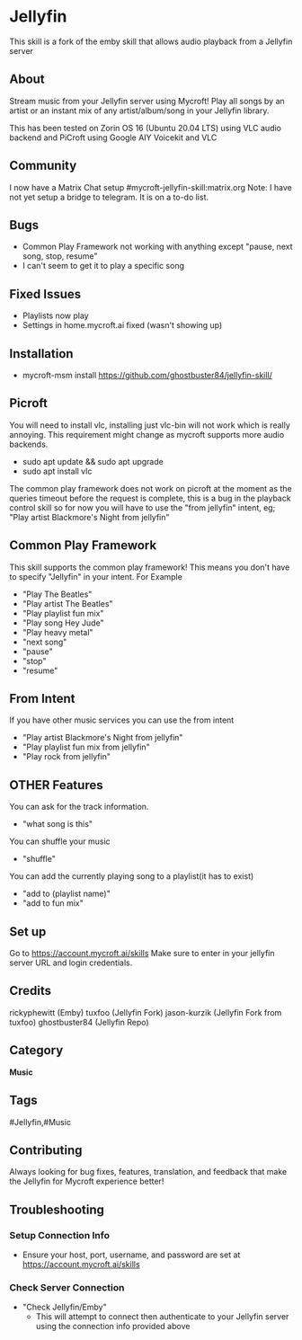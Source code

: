 # Jellyfin
This skill is a fork of the emby skill that allows audio playback from a Jellyfin server

## About
Stream music from your Jellyfin server using Mycroft! Play all songs by an artist or an instant mix of any artist/album/song in your Jellyfin library.

This has been tested on Zorin OS 16 (Ubuntu 20.04 LTS) using VLC audio backend and PiCroft using Google AIY Voicekit and VLC

## Community
I now have a Matrix Chat setup #mycroft-jellyfin-skill:matrix.org
Note: I have not yet setup a bridge to telegram. It is on a to-do list.

## Bugs
* Common Play Framework not working with anything except "pause, next song, stop, resume"
* I can't seem to get it to play a specific song

## Fixed Issues
* Playlists now play
* Settings in home.mycroft.ai fixed (wasn't showing up)

## Installation
* mycroft-msm install https://github.com/ghostbuster84/jellyfin-skill/

## Picroft
You will need to install vlc, installing just vlc-bin will not work which is really annoying.
This requirement might change as mycroft supports more audio backends.
* sudo apt update && sudo apt upgrade
* sudo apt install vlc

The common play framework does not work on picroft at the moment as the queries timeout before the request is complete, this is a bug in the playback control skill so for now you will have to use the "from jellyfin" intent, eg; "Play artist Blackmore's Night from jellyfin"

## Common Play Framework
This skill supports the common play framework! This means you don't have to specify "Jellyfin" in your intent. For Example
* "Play The Beatles"
* "Play artist The Beatles"
* "Play playlist fun mix"
* "Play song Hey Jude"
* "Play heavy metal"
* "next song"
* "pause"
* "stop"
* "resume"

## From Intent
If you have other music services you can use the from intent
* "Play artist Blackmore's Night from jellyfin"
* "Play playlist fun mix from jellyfin"
* "Play rock from jellyfin"

## OTHER Features
You can ask for the track information.
* "what song is this"

You can shuffle your music
* "shuffle"

You can add the currently playing song to a playlist(it has to exist)
* "add to (playlist name)"
* "add to fun mix"

## Set up
Go to https://account.mycroft.ai/skills
Make sure to enter in your jellyfin server URL and login credentials.

## Credits
rickyphewitt (Emby)
tuxfoo (Jellyfin Fork)
jason-kurzik (Jellyfin Fork from tuxfoo)
ghostbuster84 (Jellyfin Repo)

## Category
**Music**

## Tags
#Jellyfin,#Music

## Contributing
Always looking for bug fixes, features, translation, and feedback that make the Jellyfin for Mycroft experience better!

## Troubleshooting
### Setup Connection Info
* Ensure your host, port, username, and password are set at https://account.mycroft.ai/skills
### Check Server Connection
* "Check Jellyfin/Emby"
    * This will attempt to connect then authenticate to your Jellyfin server using the connection info provided above
